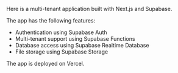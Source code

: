 Here is a multi-tenant application built with Next.js and Supabase.

The app has the following features:
- Authentication using Supabase Auth
- Multi-tenant support using Supabase Functions
- Database access using Supabase Realtime Database
- File storage using Supabase Storage

The app is deployed on Vercel.
